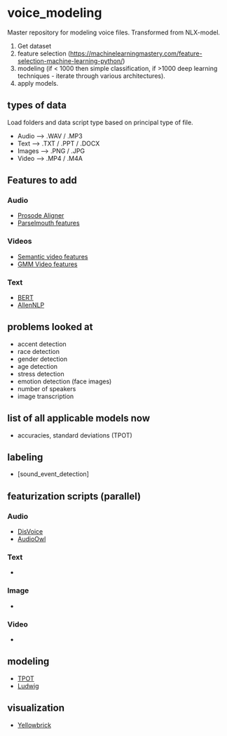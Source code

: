 # voice_modeling
Master repository for modeling voice files. Transformed from NLX-model.

1. Get dataset
2. feature selection (https://machinelearningmastery.com/feature-selection-machine-learning-python/) 
3. modeling (if < 1000 then simple classification, if >1000 deep learning techniques - iterate through various architectures).
4. apply models. 

## types of data

Load folders and data script type based on principal type of file.

* Audio --> .WAV / .MP3
* Text --> .TXT / .PPT / .DOCX
* Images --> .PNG / .JPG 
* Video --> .MP4 / .M4A

## Features to add

### Audio
* [Prosode Aligner](https://github.com/prosodylab/Prosodylab-Aligner)
* [Parselmouth features](https://github.com/drfeinberg/genderless)

### Videos 
* [Semantic video features](https://github.com/JunweiLiang/Semantic_Features)
* [GMM Video features](https://github.com/jonasrothfuss/videofeatures)
### Text
* [BERT](https://github.com/huggingface/pytorch-pretrained-BERT)
* [AllenNLP](https://github.com/allenai/allennlp)

## problems looked at 
* accent detection
* race detection 
* gender detection
* age detection
* stress detection
* emotion detection (face images) 
* number of speakers 
* image transcription

## list of all applicable models now
* accuracies, standard deviations (TPOT) 

## labeling
* [sound_event_detection]

## featurization scripts (parallel)
### Audio
* [DisVoice](https://github.com/jcvasquezc/DisVoice)
* [AudioOwl](https://github.com/dodiku/AudioOwl)

### Text
* []()

### Image
* []()

### Video 
* []()

## modeling 
* [TPOT]()
* [Ludwig]()

## visualization
* [Yellowbrick]()
